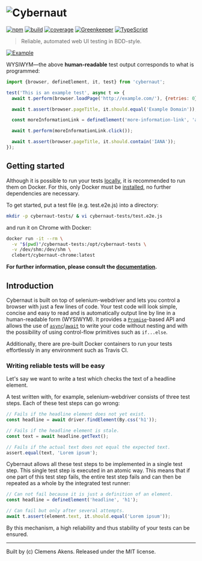 # ![Cybernaut][logo-svg]

[![npm][npm-cybernaut-badge]][npm-cybernaut]
[![build][travis-ci-badge]][travis-ci]
[![coverage][coveralls-badge]][coveralls]
[![Greenkeeper][greenkeeper-badge]][greenkeeper]
[![TypeScript][typescript-badge]][typescript]

> Reliable, automated web UI testing in BDD-style.

[![Example][example-png]][example-png]

WYSIWYM—the above **human-readable** test output corresponds to what is programmed:

```js
import {browser, defineElement, it, test} from 'cybernaut';

test('This is an example test', async t => {
  await t.perform(browser.loadPage('http://example.com/'), {retries: 0});

  await t.assert(browser.pageTitle, it.should.equal('Example Domain'));

  const moreInformationLink = defineElement('more-information-link', 'a');

  await t.perform(moreInformationLink.click());

  await t.assert(browser.pageTitle, it.should.contain('IANA'));
});
```

## Getting started

Although it is possible to run your tests [locally][testing-locally], it is recommended to run them on Docker. For this, only Docker must be [installed][docker-installation], no further dependencies are necessary.

To get started, put a test file (e.g. test.e2e.js) into a directory:

```sh
mkdir -p cybernaut-tests/ & vi cybernaut-tests/test.e2e.js
```

and run it on Chrome with Docker:

```sh
docker run -it --rm \
  -v "$(pwd)"/cybernaut-tests:/opt/cybernaut-tests \
  -v /dev/shm:/dev/shm \
  clebert/cybernaut-chrome:latest
```

**For further information, please consult the [documentation][testing-with-docker].**

## Introduction

Cybernaut is built on top of selenium-webdriver and lets you control a browser with just a few lines of code.
Your test code will look simple, concise and easy to read and is automatically output line by line in a human-readable form (WYSIWYM).
It provides a [`Promise`][mdn-promise]-based API and allows the use of [`async`][mdn-async]/[`await`][mdn-await] to write your code without nesting and with the possibility of using control-flow primitives such as `if...else`.

Additionally, there are pre-built Docker containers to run your tests effortlessly in any environment such as Travis CI.

### Writing reliable tests will be easy

Let's say we want to write a test which checks the text of a headline element.

A test written with, for example, selenium-webdriver consists of three test steps.
Each of these test steps can go wrong:

```js
// Fails if the headline element does not yet exist.
const headline = await driver.findElement(By.css('h1'));

// Fails if the headline element is stale.
const text = await headline.getText();

// Fails if the actual text does not equal the expected text.
assert.equal(text, 'Lorem ipsum');
```

Cybernaut allows all these test steps to be implemented in a single test step. This single test step is executed in an atomic way.
This means that if one part of this test step fails, the entire test step fails and can then be repeated as a whole by the integrated test runner:

```js
// Can not fail because it is just a definition of an element.
const headline = defineElement('headline', 'h1');

// Can fail but only after several attempts.
await t.assert(element.text, it.should.equal('Lorem ipsum'));
```

By this mechanism, a high reliability and thus stability of your tests can be ensured.

---
Built by (c) Clemens Akens. Released under the MIT license.

[coveralls]: https://coveralls.io/github/clebert/cybernaut?branch=master
[coveralls-badge]: https://coveralls.io/repos/github/clebert/cybernaut/badge.svg?branch=master
[docker-installation]: https://docs.docker.com/engine/installation/
[example]: https://github.com/clebert/cybernaut/tree/master/example
[example-png]: https://clebert.github.io/cybernaut/images/example.png
[greenkeeper]: https://greenkeeper.io/
[greenkeeper-badge]: https://badges.greenkeeper.io/clebert/cybernaut.svg
[logo-svg]: https://clebert.github.io/cybernaut/images/logo.svg
[mdn-async]: https://developer.mozilla.org/en-US/docs/Web/JavaScript/Reference/Statements/async_function
[mdn-await]: https://developer.mozilla.org/en-US/docs/Web/JavaScript/Reference/Operators/await
[mdn-promise]: https://developer.mozilla.org/en-US/docs/Web/JavaScript/Reference/Global_Objects/Promise
[npm-cybernaut]: https://www.npmjs.com/package/cybernaut
[npm-cybernaut-badge]: https://img.shields.io/npm/v/cybernaut.svg?maxAge=3600
[testing-locally]: https://cybernaut.js.org/docs/overview/testing-locally.html
[testing-with-docker]: https://cybernaut.js.org/docs/overview/testing-with-docker.html
[travis-ci]: https://travis-ci.org/clebert/cybernaut
[travis-ci-badge]: https://travis-ci.org/clebert/cybernaut.svg?branch=master
[typescript]: http://www.typescriptlang.org/
[typescript-badge]: https://img.shields.io/badge/TypeScript-friendly-blue.svg
